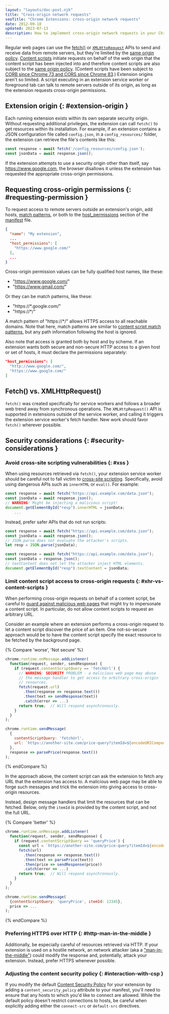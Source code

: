 ```yaml
---
layout: "layouts/doc-post.njk"
title: "Cross-origin network requests"
seoTitle: "Chrome Extensions: cross-origin network requests"
date: 2012-09-18
updated: 2023-07-13
description: How to implement cross-origin network requests in your Chrome Extension.
---
```


Regular web pages can use the [fetch()][13] or [`XMLHttpRequest`][1] APIs to send and receive data from remote
servers, but they're limited by the [same origin policy][2]. [Content scripts][3] initiate requests
on behalf of the web origin that the content script has been injected into and therefore content
scripts are also subject to the [same origin policy][4]. (Content scripts have been subject to [CORB
since Chrome 73 and CORS since Chrome 83][5].) Extension origins aren't so limited. A script
executing in an extension service worker or foreground tab can talk to remote servers outside of
its origin, as long as the extension requests cross-origin permissions.

## Extension origin {: #extension-origin }

Each running extension exists within its own separate security origin. Without requesting additional
privileges, the extension can call `fetch()` to get resources within its installation. For
example, if an extension contains a JSON configuration file called `config.json`, in a
`config_resources/` folder, the extension can retrieve the file's contents like this:

```js
const response = await fetch('/config_resources/config.json');
const jsonData = await response.json();
```

If the extension attempts to use a security origin other than itself, say https://www.google.com,
the browser disallows it unless the extension has requested the appropriate cross-origin
permissions.

## Requesting cross-origin permissions {: #requesting-permission }

To request access to remote servers outside an extension's origin, add hosts, [match patterns][14],
or both to the [host_permissions][6] section of the [manifest][7] file.

```json
{
  "name": "My extension",
  ...
  "host_permissions": [
    "https://www.google.com/"
  ],
  ...
}
```

Cross-origin permission values can be fully qualified host names, like these:

- "https://www.google.com/"
- "https://www.gmail.com/"

Or they can be match patterns, like these:

- "https://\*.google.com/"
- "https://\*/"

A match pattern of "https://\*/" allows HTTPS access to all reachable domains. Note that here, match
patterns are similar to [content script match patterns][8], but any path information following the
host is ignored.

Also note that access is granted both by host and by scheme. If an extension wants both secure and
non-secure HTTP access to a given host or set of hosts, it must declare the permissions separately:

```json
"host_permissions": [
  "http://www.google.com/",
  "https://www.google.com/"
]
```

## Fetch() vs. XMLHttpRequest()

`fetch()` was created specifically for service workers and follows a broader web trend away from synchronous operations. The `XMLHttpRequest()` API is supported in extensions outside of the service worker, and calling it triggers the extension service worker's fetch handler. New work should favor `fetch()` wherever possible. 

## Security considerations {: #security-considerations }

### Avoid cross-site scripting vulnerabilities {: #xss }

When using resources retrieved via `fetch()`, your extension service worker should be careful not to
fall victim to [cross-site scripting][9]. Specifically, avoid using dangerous APIs such as
`innerHTML` or `eval()`. For example:


```js
const response = await fetch("https://api.example.com/data.json");
const jsonData = await response.json();
// WARNING! Might be injecting a malicious script!
document.getElementById("resp").innerHTML = jsonData;
    ...
```

Instead, prefer safer APIs that do not run scripts:

```js
const response = await fetch("https://api.example.com/data.json");
const jsonData = await response.json();
// JSON.parse does not evaluate the attacker's scripts.
let resp = JSON.parse(jsonData);

```

```js
const response = await fetch("https://api.example.com/data.json");
const jsonData = response.json();
// textContent does not let the attacker inject HTML elements.
document.getElementById("resp").textContent = jsonData;

```

### Limit content script access to cross-origin requests {: #xhr-vs-content-scripts }

When performing cross-origin requests on behalf of a content script, be careful to [guard against
malicious web pages][10] that might try to impersonate a content script. In particular, do not allow
content scripts to request an arbitrary URL.

Consider an example where an extension performs a cross-origin request to let a content script
discover the price of an item. One not-so-secure approach would be to have the content script specify
the exact resource to be fetched by the background page.

{% Compare 'worse', 'Not secure' %}
```js
chrome.runtime.onMessage.addListener(
  function(request, sender, sendResponse) {
    if (request.contentScriptQuery == 'fetchUrl') {
      // WARNING: SECURITY PROBLEM - a malicious web page may abuse
      // the message handler to get access to arbitrary cross-origin
      // resources.
      fetch(request.url)
        .then(response => response.text())
        .then(text => sendResponse(text))
        .catch(error => ...)
      return true;  // Will respond asynchronously.
    }
  }
);
```
 
```js
chrome.runtime.sendMessage(
  {
    contentScriptQuery: 'fetchUrl',
    url: `https://another-site.com/price-query?itemId=${encodeURIComponent(request.itemId)}`
  },
  response => parsePrice(response.text())
);
```
{% endCompare %}

In the approach above, the content script can ask the extension to fetch any URL that the extension
has access to. A malicious web page may be able to forge such messages and trick the extension into
giving access to cross-origin resources.

Instead, design message handlers that limit the resources that can be fetched. Below, only the
`itemId` is provided by the content script, and not the full URL.

{% Compare 'better' %}
```js
chrome.runtime.onMessage.addListener(
  function(request, sender, sendResponse) {
    if (request.contentScriptQuery == 'queryPrice') {
      const url = `https://another-site.com/price-query?itemId=${encodeURIComponent(request.itemId)}`
      fetch(url)
        .then(response => response.text())
        .then(text => parsePrice(text))
        .then(price => sendResponse(price))
        .catch(error => ...)
      return true;  // Will respond asynchronously.
    }
  }
);
```
 
```js
chrome.runtime.sendMessage(
  {contentScriptQuery: 'queryPrice', itemId: 12345},
  price => ...
);
```
{% endCompare %}

### Preferring HTTPS over HTTP {: #http-man-in-the-middle }

Additionally, be especially careful of resources retrieved via HTTP. If your extension is used on a
hostile network, an network attacker (aka a ["man-in-the-middle"][11]) could modify the response
and, potentially, attack your extension. Instead, prefer HTTPS whenever possible.

### Adjusting the content security policy {: #interaction-with-csp }

If you modify the default [Content Security Policy][12] for your extension by adding a
`content_security_policy` attribute to your manifest, you'll need to ensure that any hosts to which
you'd like to connect are allowed. While the default policy doesn't restrict connections to hosts,
be careful when explicitly adding either the `connect-src` or `default-src` directives.

[1]: https://www.w3.org/TR/XMLHttpRequest/
[2]: https://en.wikipedia.org/wiki/Same_origin_policy
[3]: /docs/extensions/mv3/content_scripts
[4]: https://en.wikipedia.org/wiki/Same_origin_policy
[5]: https://www.chromium.org/Home/chromium-security/extension-content-script-fetches
[6]: /docs/extensions/mv3/declare_permissions
[7]: /docs/extensions/mv3/manifest
[8]: /docs/extensions/mv3/match_patterns
[9]: https://en.wikipedia.org/wiki/Cross-site_scripting
[10]: /docs/extensions/mv3/security#content_scripts
[11]: https://en.wikipedia.org/wiki/Man-in-the-middle_attack
[12]: /docs/extensions/mv3/intro/mv3-migration/#content-security-policy
[13]: https://developer.mozilla.org/en-US/docs/Web/API/Fetch_API
[14]: /docs/extensions/mv3/match_patterns/
